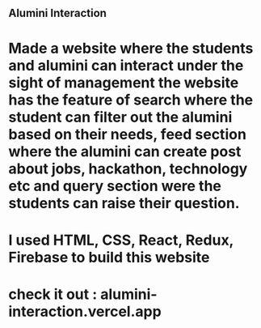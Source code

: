  ## Alumini Interaction

# Made a website where the students and alumini can interact under the sight of management the website has the feature of search where the student can filter out the alumini based on their needs, feed section where the alumini can create post about jobs, hackathon, technology etc and query section were the students can raise their question.
# I used HTML, CSS, React, Redux, Firebase to build this website

# check it out : alumini-interaction.vercel.app
 
 
